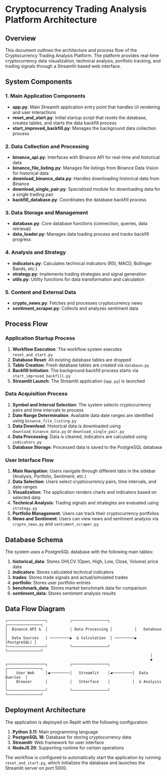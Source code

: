 # Cryptocurrency Trading Analysis Platform Architecture

## Overview
This document outlines the architecture and process flow of the Cryptocurrency Trading Analysis Platform. The platform provides real-time cryptocurrency data visualization, technical analysis, portfolio tracking, and trading signals through a Streamlit-based web interface.

## System Components

### 1. Main Application Components
- **app.py**: Main Streamlit application entry point that handles UI rendering and user interactions
- **reset_and_start.py**: Initial startup script that resets the database, creates tables, and starts the data backfill process
- **start_improved_backfill.py**: Manages the background data collection process

### 2. Data Collection and Processing
- **binance_api.py**: Interfaces with Binance API for real-time and historical data
- **binance_file_listing.py**: Manages file listings from Binance Data Vision for historical data
- **download_binance_data.py**: Handles downloading historical data from Binance
- **download_single_pair.py**: Specialized module for downloading data for a single trading pair
- **backfill_database.py**: Coordinates the database backfill process

### 3. Data Storage and Management
- **database.py**: Core database functions (connection, queries, data retrieval)
- **data_loader.py**: Manages data loading process and tracks backfill progress

### 4. Analysis and Strategy
- **indicators.py**: Calculates technical indicators (RSI, MACD, Bollinger Bands, etc.)
- **strategy.py**: Implements trading strategies and signal generation
- **utils.py**: Utility functions for data transformation and calculation

### 5. Content and External Data
- **crypto_news.py**: Fetches and processes cryptocurrency news
- **sentiment_scraper.py**: Collects and analyzes sentiment data

## Process Flow

### Application Startup Process
1. **Workflow Execution**: The workflow system executes `reset_and_start.py`
2. **Database Reset**: All existing database tables are dropped
3. **Table Creation**: Fresh database tables are created via `database.py`
4. **Backfill Initiation**: The background backfill process starts via `start_improved_backfill.py`
5. **Streamlit Launch**: The Streamlit application (`app.py`) is launched

### Data Acquisition Process
1. **Symbol and Interval Selection**: The system selects cryptocurrency pairs and time intervals to process
2. **Date Range Determination**: Available data date ranges are identified using `binance_file_listing.py`
3. **Data Download**: Historical data is downloaded using `download_binance_data.py` or `download_single_pair.py`
4. **Data Processing**: Data is cleaned, indicators are calculated using `indicators.py`
5. **Database Storage**: Processed data is saved to the PostgreSQL database

### User Interface Flow
1. **Main Navigation**: Users navigate through different tabs in the sidebar (Analysis, Portfolio, Sentiment, etc.)
2. **Data Selection**: Users select cryptocurrency pairs, time intervals, and date ranges
3. **Visualization**: The application renders charts and indicators based on selected data
4. **Technical Analysis**: Trading signals and strategies are evaluated using `strategy.py`
5. **Portfolio Management**: Users can track their cryptocurrency portfolios
6. **News and Sentiment**: Users can view news and sentiment analysis via `crypto_news.py` and `sentiment_scraper.py`

## Database Schema

The system uses a PostgreSQL database with the following main tables:

1. **historical_data**: Stores OHLCV (Open, High, Low, Close, Volume) price data
2. **indicators**: Stores calculated technical indicators
3. **trades**: Stores trade signals and actual/simulated trades
4. **portfolio**: Stores user portfolio entries
5. **benchmark_data**: Stores market benchmark data for comparison
6. **sentiment_data**: Stores sentiment analysis results

## Data Flow Diagram

```
┌─────────────────┐          ┌────────────────┐          ┌───────────────┐
│  Binance API &  │          │ Data Processing │          │   Database    │
│  Data Sources   │ ─────────▶  & Calculation  │ ─────────▶  (PostgreSQL) │
└─────────────────┘          └────────────────┘          └───────────────┘
                                                                 │
                                                                 ▼
┌─────────────────┐          ┌────────────────┐          ┌───────────────┐
│    User Web     │◀─────────│   Streamlit    │◀─────────│  Data Queries  │
│    Browser      │          │   Interface    │          │  & Analysis    │
└─────────────────┘          └────────────────┘          └───────────────┘
```

## Deployment Architecture

The application is deployed on Replit with the following configuration:

1. **Python 3.11**: Main programming language
2. **PostgreSQL 16**: Database for storing cryptocurrency data
3. **Streamlit**: Web framework for user interface
4. **NodeJS 20**: Supporting runtime for certain operations

The workflow is configured to automatically start the application by running `reset_and_start.py`, which initializes the database and launches the Streamlit server on port 5000.